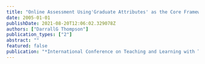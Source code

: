 ```yaml
---
title: "Online Assessment Using'Graduate Attributes' as the Core Framework"
date: 2005-01-01
publishDate: 2021-08-20T12:06:02.329078Z
authors: ["DarrallG Thompson"]
publication_types: ["2"]
abstract: ""
featured: false
publication: "*International Conference on Teaching and Learning with Techonology in Art łdots*"
---
```


